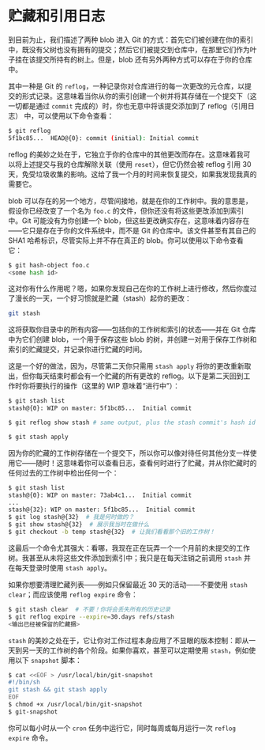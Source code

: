 # 贮藏和引用日志

到目前为止，我们描述了两种 blob 进入 Git 的方式：首先它们被创建在你的索引中，既没有父树也没有拥有的提交；然后它们被提交到仓库中，在那里它们作为叶子挂在该提交所持有的树上。但是，blob 还有另外两种方式可以存在于你的仓库中。

其中一种是 Git 的 `reflog`，一种记录你对仓库进行的每一次更改的元仓库，以提交的形式记录。这意味着当你从你的索引创建一个树并将其存储在一个提交下（这一切都是通过 `commit` 完成的）时，你也无意中将该提交添加到了 reflog（引用日志） 中，可以使用以下命令查看：

```bash
$ git reflog
5f1bc85...  HEAD@{0}: commit (initial): Initial commit
```

reflog 的美妙之处在于，它独立于你的仓库中的其他更改而存在。这意味着我可以将上述提交与我的仓库解除关联（使用 `reset`），但它仍然会被 reflog 引用 30 天，免受垃圾收集的影响。这给了我一个月的时间来恢复提交，如果我发现我真的需要它。

blob 可以存在的另一个地方，尽管间接地，就是在你的工作树中。我的意思是，假设你已经改变了一个名为 `foo.c` 的文件，但你还没有将这些更改添加到索引中。Git 可能没有为你创建一个 blob，但这些更改确实存在，这意味着内容存在——它只是存在于你的文件系统中，而不是 Git 的仓库中。该文件甚至有其自己的 SHA1 哈希标识，尽管实际上并不存在真正的 blob。你可以使用以下命令查看它：

```bash
$ git hash-object foo.c
<some hash id>
```

这对你有什么作用呢？嗯，如果你发现自己在你的工作树上进行修改，然后你度过了漫长的一天，一个好习惯就是贮藏（stash）起你的更改：

```bash
git stash
```

这将获取你目录中的所有内容——包括你的工作树和索引的状态——并在 Git 仓库中为它们创建 blob，一个用于保存这些 blob 的树，并创建一对用于保存工作树和索引的贮藏提交，并记录你进行贮藏的时间。

这是一个好的做法，因为，尽管第二天你只需用 `stash apply` 将你的更改重新取出，但你每天结束时都会有一个贮藏的所有更改的 reflog。以下是第二天回到工作时你将要执行的操作（这里的 WIP 意味着“进行中”）：

```bash
$ git stash list
stash@{0}: WIP on master: 5f1bc85...  Initial commit

$ git reflog show stash # same output, plus the stash commit's hash id 2add13e... stash@{0}: WIP on master: 5f1bc85... Initial commit

$ git stash apply
```

因为你的贮藏的工作树存储在一个提交下，所以你可以像对待任何其他分支一样使用它——随时！这意味着你可以查看日志，查看何时进行了贮藏，并从你贮藏时的任何过去的工作树中检出任何一个：

```bash
$ git stash list
stash@{0}: WIP on master: 73ab4c1...  Initial commit
...
stash@{32}: WIP on master: 5f1bc85...  Initial commit
$ git log stash@{32}  # 我是何时做的？
$ git show stash@{32}  # 展示我当时在做什么
$ git checkout -b temp stash@{32}  # 让我们看看那个旧的工作树！
```

这最后一个命令尤其强大：看哪，我现在正在玩弄一个一个月前的未提交的工作树。我甚至从未将这些文件添加到索引中；我只是在每天注销之前调用 `stash` 并在每天登录时使用 `stash apply`。

如果你想要清理贮藏列表——例如只保留最近 30 天的活动——不要使用 `stash clear`；而应该使用 `reflog expire` 命令：

```bash
$ git stash clear  # 不要！你将会丢失所有的历史记录
$ git reflog expire --expire=30.days refs/stash
<输出已经被保留的贮藏捆>
```

`stash` 的美妙之处在于，它让你对工作过程本身应用了不显眼的版本控制：即从一天到另一天的工作树的各个阶段。如果你喜欢，甚至可以定期使用 `stash`，例如使用以下 `snapshot` 脚本：

```bash
$ cat <<EOF > /usr/local/bin/git-snapshot
#!/bin/sh
git stash && git stash apply
EOF
$ chmod +x /usr/local/bin/git-snapshot
$ git-snapshot
```

你可以每小时从一个 `cron` 任务中运行它，同时每周或每月运行一次 `reflog expire` 命令。
